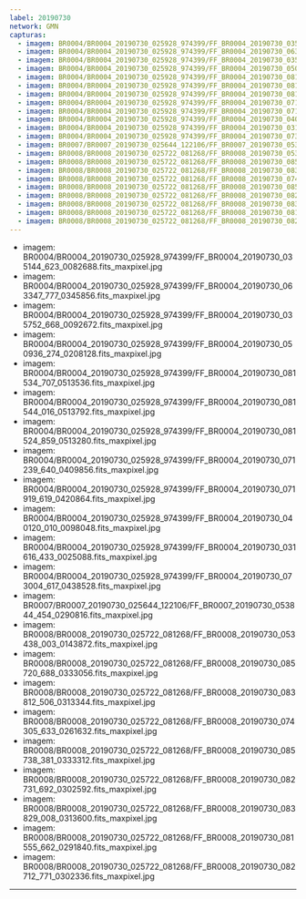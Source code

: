 ```yaml
---
label: 20190730
network: GMN
capturas:
  - imagem: BR0004/BR0004_20190730_025928_974399/FF_BR0004_20190730_035144_623_0082688.fits_maxpixel.jpg
  - imagem: BR0004/BR0004_20190730_025928_974399/FF_BR0004_20190730_063347_777_0345856.fits_maxpixel.jpg
  - imagem: BR0004/BR0004_20190730_025928_974399/FF_BR0004_20190730_035752_668_0092672.fits_maxpixel.jpg
  - imagem: BR0004/BR0004_20190730_025928_974399/FF_BR0004_20190730_050936_274_0208128.fits_maxpixel.jpg
  - imagem: BR0004/BR0004_20190730_025928_974399/FF_BR0004_20190730_081534_707_0513536.fits_maxpixel.jpg
  - imagem: BR0004/BR0004_20190730_025928_974399/FF_BR0004_20190730_081544_016_0513792.fits_maxpixel.jpg
  - imagem: BR0004/BR0004_20190730_025928_974399/FF_BR0004_20190730_081524_859_0513280.fits_maxpixel.jpg
  - imagem: BR0004/BR0004_20190730_025928_974399/FF_BR0004_20190730_071239_640_0409856.fits_maxpixel.jpg
  - imagem: BR0004/BR0004_20190730_025928_974399/FF_BR0004_20190730_071919_619_0420864.fits_maxpixel.jpg
  - imagem: BR0004/BR0004_20190730_025928_974399/FF_BR0004_20190730_040120_010_0098048.fits_maxpixel.jpg
  - imagem: BR0004/BR0004_20190730_025928_974399/FF_BR0004_20190730_031616_433_0025088.fits_maxpixel.jpg
  - imagem: BR0004/BR0004_20190730_025928_974399/FF_BR0004_20190730_073004_617_0438528.fits_maxpixel.jpg
  - imagem: BR0007/BR0007_20190730_025644_122106/FF_BR0007_20190730_053844_454_0290816.fits_maxpixel.jpg
  - imagem: BR0008/BR0008_20190730_025722_081268/FF_BR0008_20190730_053438_003_0143872.fits_maxpixel.jpg
  - imagem: BR0008/BR0008_20190730_025722_081268/FF_BR0008_20190730_085720_688_0333056.fits_maxpixel.jpg
  - imagem: BR0008/BR0008_20190730_025722_081268/FF_BR0008_20190730_083812_506_0313344.fits_maxpixel.jpg
  - imagem: BR0008/BR0008_20190730_025722_081268/FF_BR0008_20190730_074305_633_0261632.fits_maxpixel.jpg
  - imagem: BR0008/BR0008_20190730_025722_081268/FF_BR0008_20190730_085738_381_0333312.fits_maxpixel.jpg
  - imagem: BR0008/BR0008_20190730_025722_081268/FF_BR0008_20190730_082731_692_0302592.fits_maxpixel.jpg
  - imagem: BR0008/BR0008_20190730_025722_081268/FF_BR0008_20190730_083829_008_0313600.fits_maxpixel.jpg
  - imagem: BR0008/BR0008_20190730_025722_081268/FF_BR0008_20190730_081555_662_0291840.fits_maxpixel.jpg
  - imagem: BR0008/BR0008_20190730_025722_081268/FF_BR0008_20190730_082712_771_0302336.fits_maxpixel.jpg
---
```

  - imagem: BR0004/BR0004_20190730_025928_974399/FF_BR0004_20190730_035144_623_0082688.fits_maxpixel.jpg
  - imagem: BR0004/BR0004_20190730_025928_974399/FF_BR0004_20190730_063347_777_0345856.fits_maxpixel.jpg
  - imagem: BR0004/BR0004_20190730_025928_974399/FF_BR0004_20190730_035752_668_0092672.fits_maxpixel.jpg
  - imagem: BR0004/BR0004_20190730_025928_974399/FF_BR0004_20190730_050936_274_0208128.fits_maxpixel.jpg
  - imagem: BR0004/BR0004_20190730_025928_974399/FF_BR0004_20190730_081534_707_0513536.fits_maxpixel.jpg
  - imagem: BR0004/BR0004_20190730_025928_974399/FF_BR0004_20190730_081544_016_0513792.fits_maxpixel.jpg
  - imagem: BR0004/BR0004_20190730_025928_974399/FF_BR0004_20190730_081524_859_0513280.fits_maxpixel.jpg
  - imagem: BR0004/BR0004_20190730_025928_974399/FF_BR0004_20190730_071239_640_0409856.fits_maxpixel.jpg
  - imagem: BR0004/BR0004_20190730_025928_974399/FF_BR0004_20190730_071919_619_0420864.fits_maxpixel.jpg
  - imagem: BR0004/BR0004_20190730_025928_974399/FF_BR0004_20190730_040120_010_0098048.fits_maxpixel.jpg
  - imagem: BR0004/BR0004_20190730_025928_974399/FF_BR0004_20190730_031616_433_0025088.fits_maxpixel.jpg
  - imagem: BR0004/BR0004_20190730_025928_974399/FF_BR0004_20190730_073004_617_0438528.fits_maxpixel.jpg
  - imagem: BR0007/BR0007_20190730_025644_122106/FF_BR0007_20190730_053844_454_0290816.fits_maxpixel.jpg
  - imagem: BR0008/BR0008_20190730_025722_081268/FF_BR0008_20190730_053438_003_0143872.fits_maxpixel.jpg
  - imagem: BR0008/BR0008_20190730_025722_081268/FF_BR0008_20190730_085720_688_0333056.fits_maxpixel.jpg
  - imagem: BR0008/BR0008_20190730_025722_081268/FF_BR0008_20190730_083812_506_0313344.fits_maxpixel.jpg
  - imagem: BR0008/BR0008_20190730_025722_081268/FF_BR0008_20190730_074305_633_0261632.fits_maxpixel.jpg
  - imagem: BR0008/BR0008_20190730_025722_081268/FF_BR0008_20190730_085738_381_0333312.fits_maxpixel.jpg
  - imagem: BR0008/BR0008_20190730_025722_081268/FF_BR0008_20190730_082731_692_0302592.fits_maxpixel.jpg
  - imagem: BR0008/BR0008_20190730_025722_081268/FF_BR0008_20190730_083829_008_0313600.fits_maxpixel.jpg
  - imagem: BR0008/BR0008_20190730_025722_081268/FF_BR0008_20190730_081555_662_0291840.fits_maxpixel.jpg
  - imagem: BR0008/BR0008_20190730_025722_081268/FF_BR0008_20190730_082712_771_0302336.fits_maxpixel.jpg
---
